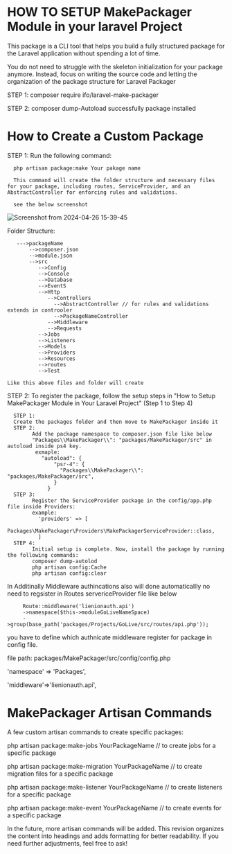 # HOW TO SETUP MakePackager Module in your laravel Project
This package is a CLI tool that helps you build a fully structured package for the Laravel application without spending a lot of time.

You do not need to struggle with the skeleton initialization for your package anymore. Instead, focus on writing the source code and letting the organization of the package structure for Laravel Packager

STEP 1: composer require ifo/laravel-make-packager

STEP 2: composer dump-Autoload
successfully package installed

# How to Create a Custom Package

STEP 1:
      Run the following command:
      
      php artisan package:make Your pakage name
      
      This command will create the folder structure and necessary files for your package, including routes, ServiceProvider, and an AbstractController for enforcing rules and validations.
      
      see the below screenshot
      
![Screenshot from 2024-04-26 15-39-45](https://github.com/Mmaheshbabu123/MakePackager/assets/29708637/f12f0829-9023-4a55-bfaf-4025d59bde64)



Folder Structure:

       --->packageName
           -->composer.json
           -->module.json
           -->src
              -->Config
              -->Console
              -->Database
              -->EventS
              -->Http
                 -->Controllers
                   -->AbstractController // for rules and validations extends in controoler
                   -->PackageNameController
                 -->Middleware
                 -->Requests
              -->Jobs
              -->Listeners
              -->Models
              -->Providers
              -->Resources
              -->routes
              -->Test

    Like this above files and folder will create
  STEP 2:
      To register the package, follow the setup steps in "How to Setup MakePackager Module in Your Laravel Project" (Step 1 to Step 4)

      STEP 1:
      Create the packages folder and then move to MakePackager inside it
      STEP 2:
            Add the package namespace to composer.json file like below
            "Packages\\MakePackager\\": "packages/MakePackager/src" in autoload inside ps4 key.
             exmaple:  
               "autoload": {
                   "psr-4": {
                     "Packages\\MakePackager\\": "packages/MakePackager/src",
                   }
                 }
      STEP 3:
            Register the ServiceProvider package in the config/app.php file inside Providers:
            example:    
              'providers' => [
                Packages\MakePackager\Providers\MakePackagerServiceProvider::class,
              ]
      STEP 4:
            Initial setup is complete. Now, install the package by running the following commands:
            composer dump-autolod
            php artisan config:Cache
            php artisan config:clear
  In Additinally Middleware authincations also will done automaticallly no need to regsister in Routes servericeProvider file
   like below

         Route::middleware('lienionauth.api')
         ->namespace($this->moduleGoLiveNameSpace)
         ->group(base_path('packages/Projects/GoLive/src/routes/api.php'));
you have to define which authnicate middleware register for package in config file.

file path: packages/MakePackager/src/config/config.php

'namespace' => 'Packages',

'middleware'=>'lienionauth.api',


# MakePackager Artisan Commands

A few custom artisan commands to create specific packages:


 php artisan package:make-jobs YourPackageName // to create jobs for a specific package
 
 php artisan package:make-migration YourPackageName // to create migration files for a specific package
 
 php artisan package:make-listener YourPackageName // to create listeners for a specific package
 
 php artisan package:make-event YourPackageName // to create events for a specific package

In the future, more artisan commands will be added.
This revision organizes the content into headings and adds formatting for better readability. If you need further adjustments, feel free to ask!
